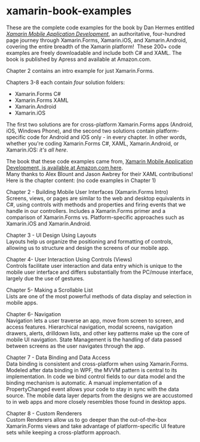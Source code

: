 # xamarin-book-examples
These are the complete code examples for the book by Dan Hermes entitled <a href="http://www.amazon.com/Xamarin-Mobile-Application-Development-Cross-Platform/dp/1484202155/ref=sr_1_3?ie=UTF8&qid=1428950597&sr=8-3&keywords=xamarin"><i>Xamarin Mobile Application Development</i></a>, an authoritative, four-hundred page journey through Xamarin.Forms, Xamarin.iOS, and Xamarin.Android, covering the entire breadth of the Xamarin platform!  These 200+ code examples are freely downloadable and include both C# and XAML. The book is published by Apress and available at Amazon.com.

Chapter 2 contains an intro example for just Xamarin.Forms.

Chapters 3-8 each contain <i>four</i> solution folders:

<ul>
<li>Xamarin.Forms C#</li>
<li>Xamarin.Forms XAML</li>
<li>Xamarin.Android</li>
<li>Xamarin.iOS</li>
</ul>
The first two solutions are for cross-platform Xamarin.Forms apps (Android, iOS, Windows Phone), and the second two solutions contain platform-specific code for Android and iOS only - in every chapter. In other words, whether you're coding Xamarin.Forms C#, XAML, Xamarin.Android, or Xamarin.iOS: <i>it's all here</i>.

The book that these code examples came from, <a href="http://www.amazon.com/Xamarin-Mobile-Application-Development-Cross-Platform/dp/1484202155/ref=sr_1_3?ie=UTF8&qid=1428950597&sr=8-3&keywords=xamarin">Xamarin Mobile Application Development, is available at Amazon.com here</a>.
<br/>
Many thanks to Alex Blount and Jason Awbrey for their XAML contributions! 
<br/>
Here is the chapter content: (no code examples in Chapter 1)<br/>

Chapter 2 - Building Mobile User Interfaces (Xamarin.Forms Intro)<br/>
Screens, views, or pages are similar to the web and desktop equivalents in C#, using controls with methods and properties and firing events that we handle in our controllers. Includes a Xamarin.Forms primer and a comparison of Xamarin.Forms vs. Platform-specific approaches such as Xamarin.iOS and Xamarin.Android. 

Chapter 3 - UI Design Using Layouts<br/>
Layouts help us organize the positioning and formatting of controls, allowing us to structure and design the screens of our mobile app. 

Chapter 4- User Interaction Using Controls  (Views)<br/>
Controls facilitate user interaction and data entry which is unique to the mobile user interface and differs substantially from the PC/mouse interface, largely due the use of gestures. 

Chapter 5- Making a Scrollable List<br/>
Lists are one of the most powerful methods of data display and selection in mobile apps.

Chapter 6- Navigation <br/>
Navigation lets a user traverse an app, move from screen to screen, and access features. Hierarchical navigation, modal screens, navigation drawers, alerts, drilldown lists, and other key patterns make up the core of mobile UI navigation.	State Management is the handling of data passed between screens as the user navigates through the app. 

Chapter 7 - Data Binding and Data Access <br/>
Data binding is consistent and cross-platform when using Xamarin.Forms. Modeled after data binding in WPF, the MVVM pattern is central to its implementation. In code we bind control fields to our data model and the binding mechanism is automatic. A manual implementation of a PropertyChanged event allows your code to stay in sync with the data source. The mobile data layer departs from the designs we are accustomed to in web apps and more closely resembles those found in desktop apps. 

Chapter 8 - Custom Renderers<br/>
Custom Renderers allow us to go deeper than the out-of-the-box Xamarin.Forms views and take advantage of platform-specific UI feature sets while keeping a cross-platform approach.

